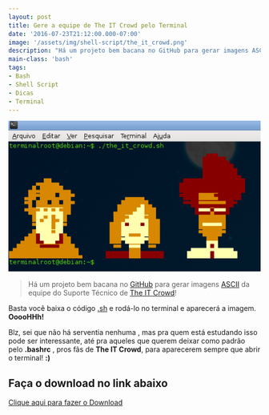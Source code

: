 ```yaml
---
layout: post
title: Gere a equipe de The IT Crowd pelo Terminal
date: '2016-07-23T21:12:00.000-07:00'
image: '/assets/img/shell-script/the_it_crowd.png'
description: "Há um projeto bem bacana no GitHub para gerar imagens ASCII da equipe do Suporte Técnico de The IT Crowd!"
main-class: 'bash'
tags:
- Bash
- Shell Script
- Dicas
- Terminal
---
```

![Blog Linux](/assets/img/shell-script/the_it_crowd.png "Blog Linux")

> Há um projeto bem bacana no [GitHub](https://github.com/) para gerar imagens [ASCII](https://pt.wikipedia.org/wiki/ASCII) da equipe do Suporte Técnico de [The IT Crowd](https://pt.wikipedia.org/wiki/The_IT_Crowd)!

Basta você baixa o código [.sh](https://goo.gl/dBqXzZ) e rodá-lo no terminal e aparecerá a imagem. __OoooHHh!__

Blz, sei que não há serventia nenhuma , mas pra quem está estudando isso pode ser interessante, até pra aqueles que querem deixar como padrão pelo __.bashrc__ , pros fãs de __The IT Crowd__, para aparecerem sempre que abrir o terminal! __:)__ 

## Faça o download no link abaixo

[Clique aqui para fazer o Download](https://github.com/EmgrtE/ascii-ansi/tree/master/the_it_crowd)

